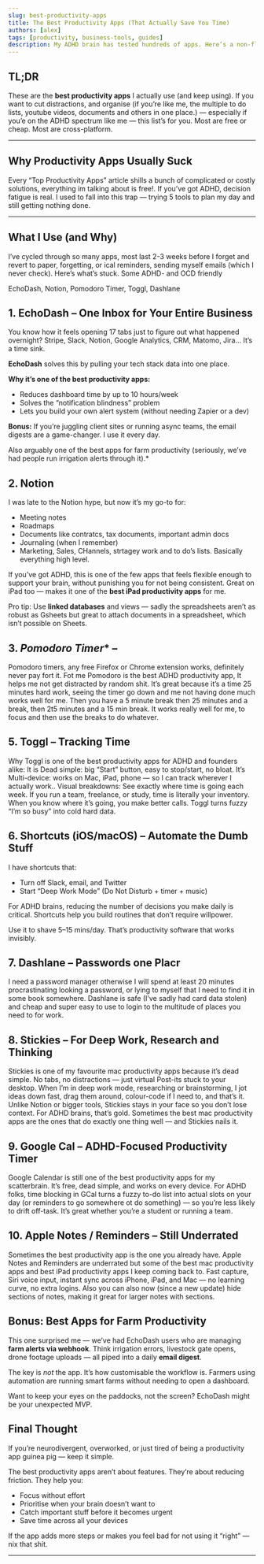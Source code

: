 ```yaml
---
slug: best-productivity-apps
title: The Best Productivity Apps (That Actually Save You Time)
authors: [alex]
tags: [productivity, business-tools, guides]
description: My ADHD brain has tested hundreds of apps. Here’s a non-fluffy, actually-useful list of the best productivity apps for founders, students, teams and even farmers.
---
```


## TL;DR

These are the **best productivity apps** I actually use (and keep using). 
If you want to cut distractions, and organise (if you’re like me, the multiple to do lists, youtube videos, documents and others in one place.)  — especially if you’e on the ADHD spectrum like me — this list’s for you. Most are free or cheap. Most are cross-platform. 

---

## Why Productivity Apps Usually Suck

Every “Top Productivity Apps” article shills a bunch of complicated or costly solutions, 
everything im talking about is free!. If you’ve got ADHD, decision fatigue is real. I used to fall into this trap — trying 5 tools to plan my day and still getting nothing done.

---

## What I Use (and Why)

I’ve cycled through so many apps, most last 2-3 weeks before I forget and revert to paper, forgetting, or ical reminders, sending myself emails (which I never check). Here’s what’s stuck. Some ADHD- and OCD friendly 

EchoDash, Notion, Pomodoro Timer, Toggl, Dashlane


## 1. **EchoDash** – One Inbox for Your Entire Business

You know how it feels opening 17 tabs just to figure out what happened overnight? Stripe, Slack, Notion, Google Analytics, CRM, Matomo, Jira… It’s a time sink.

**EchoDash** solves this by pulling your tech stack data into one place.

**Why it’s one of the best productivity apps:**

- Reduces dashboard time by up to 10 hours/week
- Solves the “notification blindness” problem
- Lets you build your own alert system (without needing Zapier or a dev)

**Bonus:** If you’re juggling client sites or running async teams, the email digests are a game-changer. I use it every day.

Also  arguably one of the best apps for farm productivity (seriously, we’ve had people run irrigation alerts through it).*


## 2. **Notion** 

I was late to the Notion hype, but now it’s my go-to for:

- Meeting notes
- Roadmaps
- Documents like contratcs, tax documents, important admin docs
- Journaling (when I remember)
- Marketing, Sales, CHannels, strtagey work and to do’s lists. Basically everything high level.

If you’ve got ADHD, this is one of the few apps that feels flexible enough to support your brain, without punishing you for not being consistent. Great on iPad too — makes it one of the **best iPad productivity apps** for me.

Pro tip: Use **linked databases** and views — sadly the spreadsheets aren’t as robust as Gsheets but great to attach documents in a spreadsheet, which isn’t possible on Sheets.


## 3. *Pomodoro Timer** –

Pomodoro timers, any free Firefox or Chrome extension works,  definitely never pay fort it. Fot me Pomodoro is the best ADHD productivity app, It helps me not get distracted by random shit. It’s great because it’s a time 25 minutes hard work, seeing the timer go down and me not having done much works well for me. Then you have a 5 minute break then 25 minutes and a break, then 2t5 minutes and a 15 min break. It works really well for me, to focus and then use the breaks to do whatever. 


## 5. **Toggl** –  Tracking Time

Why Toggl is one of the best productivity apps for ADHD and founders alike:
It is Dead simple: big “Start” button, easy to stop/start, no bloat. It’s Multi-device: works on Mac, iPad, phone — so I can track wherever I actually work.. Visual breakdowns: See exactly where time is going each week. If you run a team, freelance, or study, time is literally your inventory. When you know where it’s going, you make better calls. Toggl turns fuzzy “I’m so busy” into cold hard data.



## 6. **Shortcuts (iOS/macOS)** – Automate the Dumb Stuff

I have shortcuts that:

- Turn off Slack, email, and Twitter
- Start “Deep Work Mode” (Do Not Disturb + timer + music)

For ADHD brains, reducing the number of decisions you make daily is critical. Shortcuts help you build routines that don’t require willpower.

Use it to shave 5–15 mins/day. That’s productivity software that works invisibly.


## 7. **Dashlane** – Passwords one Placr

I need a password manager otherwise I will spend  at least 20 minutes procrastinating looking a password, or lying to myself that I need to find it in some book somewhere. Dashlane is safe  (I’ve sadly had card data stolen) and cheap and super easy to use to login to the multitude of places you need to for work.


## 8. **Stickies** – For Deep Work, Research and Thinking

Stickies is one of my favourite mac productivity apps because it’s dead simple. No tabs, no distractions — just virtual Post-its stuck to your desktop. When I’m in deep work mode, researching or brainstorming, I jot ideas down fast, drag them around, colour-code if I need to, and that’s it. Unlike Notion or bigger tools, Stickies stays in your face so you don’t lose context. For ADHD brains, that’s gold. Sometimes the best mac productivity apps are the ones that do exactly one thing well — and Stickies nails it.


## 9. **Google Cal** – ADHD-Focused Productivity Timer

Google Calendar is still one of the best productivity apps for my scatterbrain. It’s free, dead simple, and works on every device. For ADHD folks, time blocking in GCal turns a fuzzy to-do list into actual slots on your day (or reminders to go somewhere ot do something) — so you’re less likely to drift off-task. It’s great whether you’re a student or running a team. 


## 10. **Apple Notes / Reminders** – Still Underrated


Sometimes the best productivity app is the one you already have. Apple Notes and Reminders are underrated but some of the best mac productivity apps and best iPad productivity apps I keep coming back to. Fast capture, Siri voice input, instant sync across iPhone, iPad, and Mac — no learning curve, no extra logins. Also you can also now (since a new update) hide sections of notes, making it great for larger notes with sections.



## Bonus: Best Apps for Farm Productivity

This one surprised me — we’ve had EchoDash users who are managing **farm alerts via webhook**. Think irrigation errors, livestock gate opens, drone footage uploads — all piped into a daily **email digest**.

The key is *not* the app. It’s how customisable the workflow is. Farmers using automation are running smart farms without needing to open a dashboard.

Want to keep your eyes on the paddocks, not the screen? EchoDash might be your unexpected MVP.


## Final Thought

If you’re neurodivergent, overworked, or just tired of being a productivity app guinea pig — keep it simple.

The best productivity apps aren’t about features. They’re about reducing friction. They help you:

- Focus without effort
- Prioritise when your brain doesn’t want to
- Catch important stuff before it becomes urgent
- Save time across all your devices

If the app adds more steps or makes you feel bad for not using it “right” — nix that shit.

---
